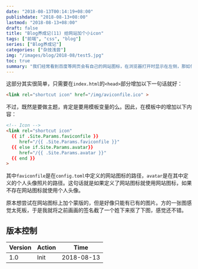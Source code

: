 ```yaml
---
date: "2018-08-13T00:14:19+08:00"
publishdate: "2018-08-13+08:00"
lastmod: "2018-08-13+08:00"
draft: false
title: "Blog养成记(11) 给网站加个小icon"
tags: ["前端", "css", "blog"]
series: ["Blog养成记"]
categories: ["杂技浅尝"]
img: "/images/blog/2018-08/test5.jpg"
toc: true
summary: "我们经常看到百度等网页会有自己的网站图标，在浏览器打开时显示在左侧，那如何给自己的网站也添加这么一个icon呢？"
---
```


这部分其实很简单，只需要在`index.html`的`<head>`部分增加以下一句话就好：

```html
<link rel="shortcut icon" href="/img/aviconfile.ico" >
```

不过，既然是要做主题，肯定是要用模板变量的么。因此，在模板中的增加以下内容：

```html
<!-- Icon -->
<link rel="shortcut icon"
  {{ if .Site.Params.faviconfile }}
     href="/{{ .Site.Params.faviconfile }}"
  {{ else if.Site.Params.avatar}}
     href="/{{ .Site.Params.avatar }}"
  {{ end }}
>
```

其中`faviconfile`是在`config.toml`中定义的网站图标的路径，`avatar`是在其中定义的个人头像照片的路径。这句话就是如果定义了网站图标就使用网站图标，如果不存在网站图标就使用个人头像。

原本想尝试在网站图标上加个蒙版的，但是好像只能有已有的图片。方的一张图感觉太死板，于是我就将之前画画的签名截了一个姓下来抠了下图，感觉还不错。

## 版本控制

| Version | Action | Time       |
| ------- | ------ | ---------- |
| 1.0     | Init   | 2018-08-13 |

